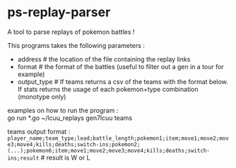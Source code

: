 # ps-replay-parser
A tool to parse replays of pokemon battles !

This programs takes the following parameters : 
 * address # the location of the file containing the replay links
 * format # the format of the battles (useful to filter out a gen in a tour for example)
 * output_type # If teams returns a csv of the teams with the format below. If stats returns the usage of each pokemon+type combination (monotype only)

examples on how to run the program : <br>
go run *.go ~/lcuu_replays gen7lcuu teams

teams output format : <br>
`player_name;team_type;lead;battle_length;pokemon1;item;move1;move2;move3;move4;kills;deaths;switch-ins;pokemon2;(...);pokemon6;item;move1;move2;move3;move4;kills;deaths;switch-ins;result` # result is W or L
